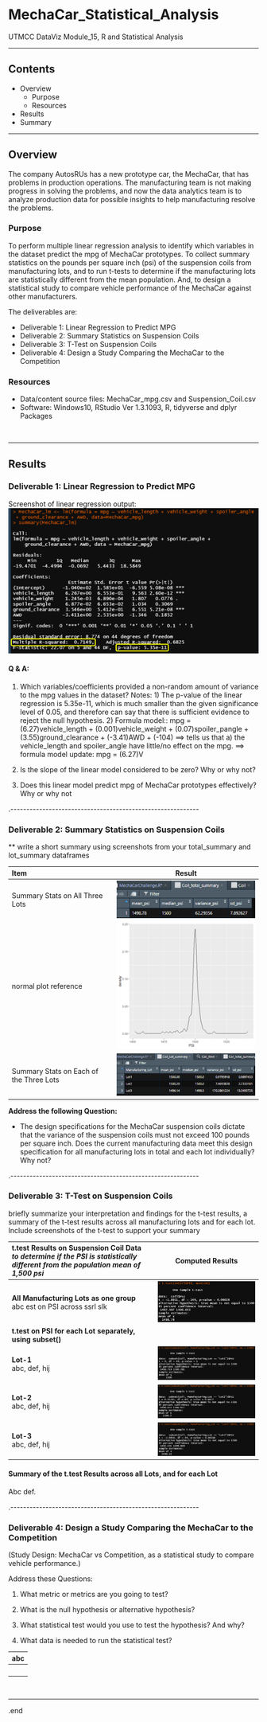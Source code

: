 # MechaCar_Statistical_Analysis
UTMCC DataViz Module_15, R and Statistical Analysis

---

## Contents 
  * Overview
    - Purpose
    - Resources
  * Results
  * Summary

---  

## Overview 
  
The company AutosRUs has a new prototype car, the MechaCar, that has problems in production operations. The manufacturing team is not making progress in solving the problems, and now the data analytics team is to analyze production data for possible insights to help manufacturing resolve the problems. 

   ### Purpose
   To perform multiple linear regression analysis to identify which variables in the dataset predict the mpg of MechaCar prototypes. To collect summary statistics on the pounds per square inch (psi) of the suspension coils from manufacturing lots, and to run t-tests to determine if the manufacturing lots are statistically different from the mean population. And, to design a statistical study to compare vehicle performance of the MechaCar against other manufacturers. 
   
  
   The deliverables are: 
   - Deliverable 1: Linear Regression to Predict MPG
   - Deliverable 2: Summary Statistics on Suspension Coils
   - Deliverable 3: T-Test on Suspension Coils
   - Deliverable 4: Design a Study Comparing the MechaCar to the Competition
   
  
   ### Resources
  * Data/content source files:  MechaCar_mpg.csv and Suspension_Coil.csv 
  * Software: Windows10, RStudio Ver 1.3.1093, R, tidyverse and dplyr Packages
  
<br>

--- 

## Results


### Deliverable 1: Linear Regression to Predict MPG

Screenshot of linear regression output:  ![MechaCar_lm_summary.png](https://github.com/larrydodson/MechaCar_Statistical_Analysis/blob/main/MechaCar_lm_summary.png)

#### Q & A:
 1. Which variables/coefficients provided a non-random amount of variance to the mpg values in the dataset?
  Notes: 1) The p-value of the linear regression is 5.35e-11, which is much smaller than the given significance level of 0.05, and therefore can say that there is sufficient evidence to reject the null hypothesis.  2) Formula model:: mpg = (6.27)vehicle_length + (0.001)vehicle_weight + (0.07)spoiler_pangle + (3.55)ground_clearance + (-3.41)AWD + (-104) ==> tells us that a) the vehicle_length and spoiler_angle have little/no effect on the mpg.  ==> formula model update: mpg = (6.27)V
 
 
 2. Is the slope of the linear model considered to be zero? Why or why not?
 
 
 
 3. Does this linear model predict mpg of MechaCar prototypes effectively? Why or why not


.-----------------------------------------------------------

### Deliverable 2: Summary Statistics on Suspension Coils

 ** write a short summary using screenshots from your total_summary and lot_summary dataframes
 
   | **Item** | **Result** |
   | :--- | :---: |
   | Summary Stats on All Three Lots | ![Coil_total_summary.png](https://github.com/larrydodson/MechaCar_Statistical_Analysis/blob/main/Coil_total_summary.png) |
   | normal plot reference | ![Coil_total_normalplot.png](https://github.com/larrydodson/MechaCar_Statistical_Analysis/blob/main/Coil_total_normalplot.png) |
   | Summary Stats on Each of the Three Lots | ![Coil_Lot_summary.png](https://github.com/larrydodson/MechaCar_Statistical_Analysis/blob/main/Coil_Lot_summary.png) |

 
 
 **Address the following Question:**
 
 - The design specifications for the MechaCar suspension coils dictate that the variance of the suspension coils must not exceed 100 pounds per square inch. Does the current manufacturing data meet this design specification for all manufacturing lots in total and each lot individually? Why not?



.-----------------------------------------------------------

### Deliverable 3: T-Test on Suspension Coils

briefly summarize your interpretation and findings for the t-test results, a summary of the t-test results across all manufacturing lots and for each lot. 
 Include screenshots of the t-test to support your summary
 

   | **t.test Results on Suspension Coil Data** <br> *to determine if the PSI is statistically different from the population mean of 1,500 psi* | **Computed Results** |
   | :--- | :---: |
   | **All Manufacturing Lots as one group** <br>abc est on PSI across ssrl slk | ![ttest_all.png](https://github.com/larrydodson/MechaCar_Statistical_Analysis/blob/main/ttest_all.png) |
   | **t.test on PSI for each Lot separately, using subset()** | ![]() |
   | **Lot-1** <br> abc, def, hij | ![ttest_lot1.png](https://github.com/larrydodson/MechaCar_Statistical_Analysis/blob/main/ttest_lot1.png) |   
   | **Lot-2** <br> abc, def, hij | ![ttest_lot2.png](https://github.com/larrydodson/MechaCar_Statistical_Analysis/blob/main/ttest_lot2.png) |
   | **Lot-3** <br> abc, def, hij | ![ttest_lot3.png](https://github.com/larrydodson/MechaCar_Statistical_Analysis/blob/main/ttest_lot3.png) |
 

#### Summary of the t.test Results across all Lots, and for each Lot

 Abc def.

.-----------------------------------------------------------

### Deliverable 4: Design a Study Comparing the MechaCar to the Competition 
 (Study Design: MechaCar vs Competition, as a statistical study to compare vehicle performance.)

 Address these Questions:
 
 1. What metric or metrics are you going to test?
 
 
 2. What is the null hypothesis or alternative hypothesis?
 
 
 3. What statistical test would you use to test the hypothesis? And why?
 
 
 4. What data is needed to run the statistical test?


 
   | **abc** |
   | :---: |
   | ![]() |




<br>

---

.end
